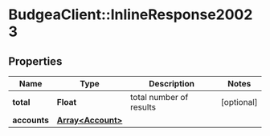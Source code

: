 # BudgeaClient::InlineResponse20023

## Properties
Name | Type | Description | Notes
------------ | ------------- | ------------- | -------------
**total** | **Float** | total number of results | [optional] 
**accounts** | [**Array&lt;Account&gt;**](Account.md) |  | 


